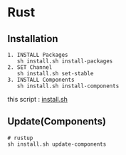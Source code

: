 # Rust

## Installation

    1. INSTALL Packages
       sh install.sh install-packages
    2. SET Channel
       sh install.sh set-stable
    3. INSTALL Components
       sh install.sh install-components

this script : [install.sh](https://github.com/ghsable/dotfiles/blob/master/bin/apl/rust/install.sh)

## Update(Components)

    # rustup
    sh install.sh update-components

